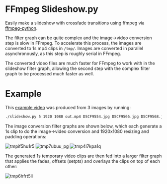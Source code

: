 # FFmpeg Slideshow.py

Easily make a slideshow with crossfade transitions using ffmpeg via [ffmpeg-python](https://github.com/kkroening/ffmpeg-python).

The filter graph can be quite complex and the image->video conversion step is slow in FFmpeg.
To accelerate this process, the images are converted to 1s mp4 clips in `/tmp/`. Images are
converted in parallel asynchronously, as this step is roughly serial in FFmpeg.

The converted video files are much faster for FFmpeg to work with in the slideshow filter
graph, allowing the second step with the complex filter graph to be processed much faster as well.

# Example

This [example video](https://youtu.be/UwBLugxc73Y) was produced from 3 images by running:

```bash
./slideshow.py 5 1920 1080 out.mp4 DSCF9554.jpg DSCF9566.jpg DSCF9568.jpg
```

The image conversion filter graphs are shown below, which each generate a 1s clip to do the
image->video conversion and 1920x1080 resizing and padding operations:

![tmpif5hu1r5](https://github.com/Twinklebear/ffmpeg-slideshow-py/assets/1522476/f8e2ca2f-786d-4abe-bd87-430725b2bb35)
![tmp7ubuu_pg](https://github.com/Twinklebear/ffmpeg-slideshow-py/assets/1522476/ae742f0b-8e51-4b78-98f2-614305b4f31d)
![tmp4l7kpa1q](https://github.com/Twinklebear/ffmpeg-slideshow-py/assets/1522476/2ec15c33-1a37-4e03-b29f-fd88c8e647a9)

The generated 1s temporary video clips are then fed into a larger filter graph that
applies the fades, offsets (setpts) and overlays the clips on top of each other:

![tmp6hfrt5ll](https://github.com/Twinklebear/ffmpeg-slideshow-py/assets/1522476/f2390b1a-4946-4ab4-aee3-271ccc9d6222)
